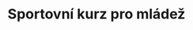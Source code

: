 ---
layout: "pages/courses/spolecensky-tanec-sportovni.njk"

title: 'Sportovní kurz pro mládež'
description: 'Sportovní kurz společenského tance pro mládež - rozvoj techniky, kondice a spolupráce s partnerem. Příprava na soutěže a taneční výkony pro mladé.'
permalink: 'tanecni-kurzy/spolecensky-tanec-sportovni/'

eleventyNavigation:
  key: Sportovní kurz pro mládež
  parent: Společenský tanec
  order: 400


landing:
  breadcrumbs:
    - title: Domů
      url: /

    - title: Společenský tanec

    - title: Sportovní kurz pro mládež


contentOne:
  topper: Sportovní kurz pro mládež
  heading: Pokračovací kurz jako příprava na plesovou sezónu

  text:
    - paragraph: Základní kurz společenského tance je ideální volbou pro všechny, kteří se chtějí naučit základy klasických i moderních tanců a získat jistotu na tanečním parketu. Kurz je určen úplným začátečníkům i těm, kteří si chtějí osvěžit své taneční dovednosti.

    - paragraph: Naučíte se správné držení těla, vedení a následování partnera i základní krokové variace nejznámějších společenských tanců.

    - paragraph: Výuka probíhá v přátelské a uvolněné atmosféře, takže se nemusíte bát, pokud jste nikdy předtím netančili. Instruktoři vám vše trpělivě vysvětlí a povedou vás krok za krokem.

    - paragraph: Kurz společenského tance vám nepřinese jen taneční dovednosti, ale i radost z pohybu, lepší kondici a sebevědomí při každé společenské příležitosti. Tanec se tak pro vás může stát nejen novým koníčkem, ale i krásným způsobem, jak trávit čas s partnerem či přáteli.

  cta: Rezervace
  ctaUrl: https://tanecni-studio-ka-z-s.reservio.com/

  imageUrl: /assets/images/courses/spolecensky_tanec_mladez.png
  imageAlt: Mladý pár na kurzu sportovního společenského tance
---